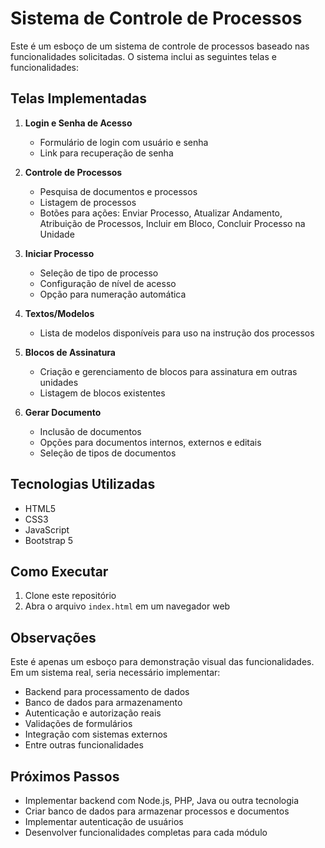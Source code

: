 # Sistema de Controle de Processos

Este é um esboço de um sistema de controle de processos baseado nas funcionalidades solicitadas. O sistema inclui as seguintes telas e funcionalidades:

## Telas Implementadas

1. **Login e Senha de Acesso**
   - Formulário de login com usuário e senha
   - Link para recuperação de senha

2. **Controle de Processos**
   - Pesquisa de documentos e processos
   - Listagem de processos
   - Botões para ações: Enviar Processo, Atualizar Andamento, Atribuição de Processos, Incluir em Bloco, Concluir Processo na Unidade

3. **Iniciar Processo**
   - Seleção de tipo de processo
   - Configuração de nível de acesso
   - Opção para numeração automática

4. **Textos/Modelos**
   - Lista de modelos disponíveis para uso na instrução dos processos

5. **Blocos de Assinatura**
   - Criação e gerenciamento de blocos para assinatura em outras unidades
   - Listagem de blocos existentes

6. **Gerar Documento**
   - Inclusão de documentos
   - Opções para documentos internos, externos e editais
   - Seleção de tipos de documentos

## Tecnologias Utilizadas

- HTML5
- CSS3
- JavaScript
- Bootstrap 5

## Como Executar

1. Clone este repositório
2. Abra o arquivo `index.html` em um navegador web

## Observações

Este é apenas um esboço para demonstração visual das funcionalidades. Em um sistema real, seria necessário implementar:

- Backend para processamento de dados
- Banco de dados para armazenamento
- Autenticação e autorização reais
- Validações de formulários
- Integração com sistemas externos
- Entre outras funcionalidades

## Próximos Passos

- Implementar backend com Node.js, PHP, Java ou outra tecnologia
- Criar banco de dados para armazenar processos e documentos
- Implementar autenticação de usuários
- Desenvolver funcionalidades completas para cada módulo 